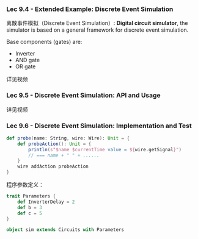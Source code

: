 ### Lec 9.4 - Extended Example: Discrete Event Simulation

离散事件模拟（Discrete Event Simulation）: **Digital circuit simulator**, the simulator is based on a general framework for discrete event simulation.

Base components (gates) are: 

- Inverter
- AND gate
- OR gate

详见视频



### Lec 9.5 - Discrete Event Simulation: API and Usage

详见视频



### Lec 9.6 - Discrete Event Simulation: Implementation and Test

```scala
def probe(name: String, wire: Wire): Unit = {
    def probeAction(): Unit = {
        println(s"$name $currentTime value = ${wire.getSignal}")
        // === name + " " + ......
    }
    wire addAction probeAction
}
```



程序参数定义：

```scala
trait Parameters {
    def InverterDelay = 2
    def b = 3
    def c = 5
}

object sim extends Circuits with Parameters
```



